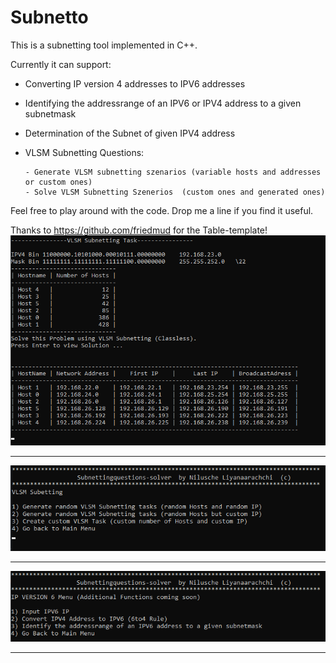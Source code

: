 # Subnetto
This is a subnetting tool implemented in C++.

Currently it can support:

- Converting IP version 4 addresses to IPV6 addresses
- Identifying the addressrange of an IPV6 or IPV4 address to a given subnetmask
- Determination of the Subnet of given IPV4 address
- VLSM Subnetting Questions:
      
      - Generate VLSM subnetting szenarios (variable hosts and addresses or custom ones)
      - Solve VLSM Subnetting Szenerios  (custom ones and generated ones)
       

Feel free to play around with the code. Drop me a line if you find it useful.



Thanks to https://github.com/friedmud for the Table-template!
![alt text](https://github.com/moussaka-crypto/Subnetto/blob/master/VLSM.png?raw=true)


---------------------------------------------------------------------------------------


![alt text](https://github.com/moussaka-crypto/Subnetto/blob/master/VLSM2.png?raw=true)


---------------------------------------------------------------------------------------


![alt text](https://github.com/moussaka-crypto/Subnetto/blob/master/Sub.png?raw=true)


---------------------------------------------------------------------------------------


